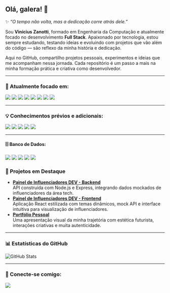 ## Olá, galera! 👋

✨ _“O tempo não volta, mas a dedicação corre atrás dele.”_

Sou **Vinícius Zanotti**, formado em Engenharia da Computação e atualmente focado no desenvolvimento **Full Stack**. Apaixonado por tecnologia, estou sempre estudando, testando ideias e evoluindo com projetos que vão além do código — são reflexo da minha história e dedicação.

Aqui no GitHub, compartilho projetos pessoais, experimentos e ideias que me acompanham nessa jornada. Cada repositório é um passo a mais na minha formação prática e criativa como desenvolvedor.

---

### 🚀 Atualmente focado em:

<img src="https://img.shields.io/badge/HTML5-E34F26?style=for-the-badge&logo=html5&logoColor=white"/> <img src="https://img.shields.io/badge/JavaScript-323330?style=for-the-badge&logo=javascript&logoColor=F7DF1E](https://img.shields.io/badge/JavaScript-F7DF1E?style=for-the-badge&logo=javascript&logoColor=yellow)](https://img.shields.io/badge/JavaScript-323330?style=for-the-badge&logo=javascript&logoColor=F7DF1E)"/> <img src="https://img.shields.io/badge/CSS-239120?&style=for-the-badge&logo=css3&logoColor=white"/> <img src="https://img.shields.io/badge/Tailwind_CSS-06B6D4?style=for-the-badge&logo=tailwind-css&logoColor=white"/> <img src="https://img.shields.io/badge/Bootstrap-563D7C?style=for-the-badge&logo=bootstrap&logoColor=white"/> <img src="https://img.shields.io/badge/TypeScript-007ACC?style=for-the-badge&logo=typescript&logoColor=white"/> <img src="https://img.shields.io/badge/Node.js-43853D?style=for-the-badge&logo=node.js&logoColor=white"/> <img src="https://img.shields.io/badge/React-20232A?style=for-the-badge&logo=react&logoColor=61DAFB"/>

---

### 💡 Conhecimentos prévios e adicionais:

<img src="https://img.shields.io/badge/Swift-FA7343?style=for-the-badge&logo=swift&logoColor=white"/> <img src="https://img.shields.io/badge/Python-3776AB?style=for-the-badge&logo=python&logoColor=white"/> <img src="https://img.shields.io/badge/Oracle-F80000?style=for-the-badge&logo=oracle&logoColor=black"/>
<img src="https://img.shields.io/badge/MySQL-005C84?style=for-the-badge&logo=mysql&logoColor=white"/> <img src="https://img.shields.io/badge/Microsoft_SQL_Server-CC2927?style=for-the-badge&logo=microsoft-sql-server&logoColor=white"/>

---

#### 🗄️ Banco de Dados:

<img src="https://img.shields.io/badge/MongoDB-47A248?style=for-the-badge&logo=mongodb&logoColor=white"/> <img src="https://img.shields.io/badge/PostgreSQL-4169E1?style=for-the-badge&logo=postgresql&logoColor=white"/> <img src="https://img.shields.io/badge/MySQL-005C84?style=for-the-badge&logo=mysql&logoColor=white"/>  <img src="https://img.shields.io/badge/Oracle-F80000?style=for-the-badge&logo=oracle&logoColor=white"/> <img src="https://img.shields.io/badge/SQL_Server-CC2927?style=for-the-badge&logo=microsoft-sql-server&logoColor=white"/>


### 🌟 Projetos em Destaque

- **[Painel de Influenciadores DEV - Backend](https://github.com/vinizanotti89/influencers-backend)**  
  API construída com Node.js e Express, integrando dados mockados de influenciadores da área tech.  
- **[Painel de Influenciadores DEV - Frontend](https://github.com/vinizanotti89/influencers-frontend)**  
  Aplicação React estilizada com temas dinâmicos, mock API e interface intuitiva para visualização de influenciadores.  
- **[Portfólio Pessoal](https://www.vinizanotti.dev/)**  
  Uma apresentação visual da minha trajetória com estética futurista, interações criativas e muita autenticidade.

---

### 📊 Estatísticas do GitHub

![GitHub Stats](https://github-readme-stats.vercel.app/api?username=vinizanotti89&show_icons=true&theme=transparent)

---

### 🤝 Conecte-se comigo:

<a href="https://www.linkedin.com/in/vinicius-zanotti">
  <img src="https://img.shields.io/badge/LinkedIn-0077B5?style=for-the-badge&logo=linkedin&logoColor=white"/>
</a>


